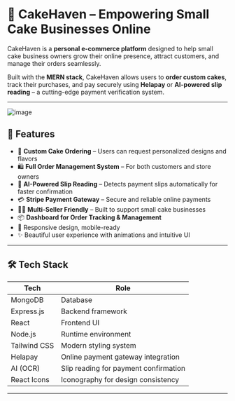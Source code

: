 # 🍰 CakeHaven – Empowering Small Cake Businesses Online

CakeHaven is a **personal e-commerce platform** designed to help small cake business owners grow their online presence, attract customers, and manage their orders seamlessly.

Built with the **MERN stack**, CakeHaven allows users to **order custom cakes**, track their purchases, and pay securely using **Helapay** or **AI-powered slip reading** – a cutting-edge payment verification system.

---
![image](https://github.com/user-attachments/assets/bbd21447-a8bd-43df-9e73-94beda43dc57)


## 🚀 Features

- 🧁 **Custom Cake Ordering** – Users can request personalized designs and flavors
- 🛍️ **Full Order Management System** – For both customers and store owners
- 🤖 **AI-Powered Slip Reading** – Detects payment slips automatically for faster confirmation
- 💳 **Stripe Payment Gateway** – Secure and reliable online payments
- 👩‍🍳 **Multi-Seller Friendly** – Built to support small cake businesses
- 📦 **Dashboard for Order Tracking & Management**
- 📱 Responsive design, mobile-ready
- ✨ Beautiful user experience with animations and intuitive UI

---

## 🛠️ Tech Stack

| Tech         | Role                                  |
|--------------|---------------------------------------|
| MongoDB      | Database                              |
| Express.js   | Backend framework                     |
| React        | Frontend UI                           |
| Node.js      | Runtime environment                   |
| Tailwind CSS | Modern styling system                 |
| Helapay      | Online payment gateway integration    |
| AI (OCR)     | Slip reading for payment confirmation |
| React Icons  | Iconography for design consistency    |

---
